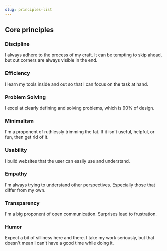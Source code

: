 ```yaml
---
slug: principles-list
---
```


## Core principles

### Discipline
I always adhere to the process of my craft. It can be tempting to skip ahead, but cut corners are always visible in the end.

### Efficiency
I learn my tools inside and out so that I can focus on the task at hand.

### Problem Solving
I excel at clearly defining and solving problems, which is 90% of design.

### Minimalism
I'm a proponent of ruthlessly trimming the fat. If it isn't useful, helpful, or fun, then get rid of it.

### Usability
I build websites that the user can easily use and understand.

### Empathy
I'm always trying to understand other perspectives. Especially those that differ from my own.

### Transparency
I'm a big proponent of open communication. Surprises lead to frustration.

### Humor
Expect a bit of silliness here and there. I take my work seriously, but that doesn't mean I can't have a good time while doing it.
